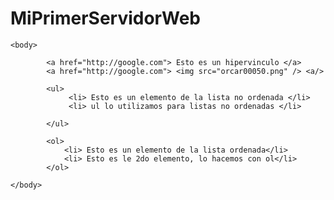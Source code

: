 # MiPrimerServidorWeb
<html> 
	<head>
		<title> tutorial 2 </title>
	</head>
	
	<body>
	
			<a href="http://google.com"> Esto es un hipervinculo </a>
			<a href="http://google.com"> <img src="orcar00050.png" /> <a/>
			
			<ul>
				 <li> Esto es un elemento de la lista no ordenada </li>
				 <li> ul lo utilizamos para listas no ordenadas </li>
				
			</ul>
			
			<ol>
				<li> Esto es un elemento de la lista ordenada</li>
				<li> Esto es le 2do elemento, lo hacemos con ol</li>
			</ol>
			
	</body>

</html>
